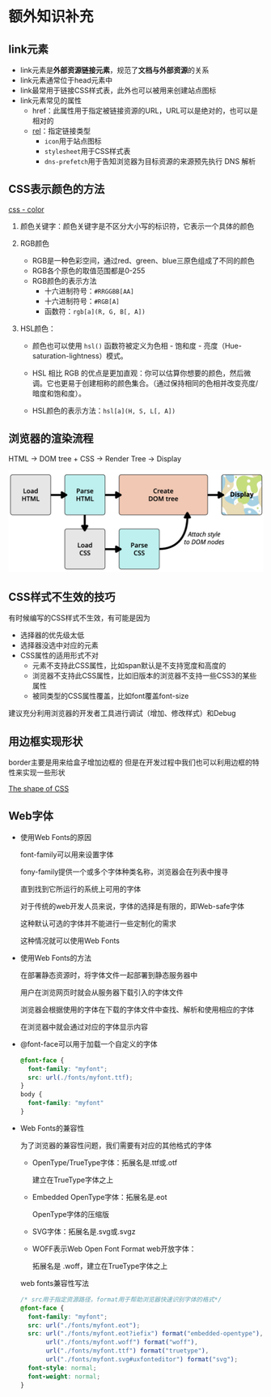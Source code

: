 # 额外知识补充

## link元素

- link元素是**外部资源链接元素**，规范了**文档与外部资源**的关系
- link元素通常位于head元素中
- link最常用于链接CSS样式表，此外也可以被用来创建站点图标
- link元素常见的属性
  - href：此属性用于指定被链接资源的URL，URL可以是绝对的，也可以是相对的
  - [rel](https://developer.mozilla.org/zh-CN/docs/Web/HTML/Attributes/rel)：指定链接类型
    - `icon`用于站点图标
    - `stylesheet`用于CSS样式表
    - `dns-prefetch`用于告知浏览器为目标资源的来源预先执行 DNS 解析

## CSS表示颜色的方法

[css - color](https://developer.mozilla.org/zh-CN/docs/Web/CSS/color_value)

1. 颜色关键字：颜色关键字是不区分大小写的标识符，它表示一个具体的颜色

2. RGB颜色
   - RGB是一种色彩空间，通过red、green、blue三原色组成了不同的颜色
   - RGB各个原色的取值范围都是0-255
   - RGB颜色的表示方法
     - 十六进制符号：`#RRGGBB[AA]`
     - 十六进制符号：`#RGB[A]`
     - 函数符：`rgb[a](R, G, B[, A])`

3. HSL颜色：

   - 颜色也可以使用 `hsl()` 函数符被定义为色相 - 饱和度 - 亮度（Hue-saturation-lightness）模式。

   - HSL 相比 RGB 的优点是更加直观：你可以估算你想要的颜色，然后微调。它也更易于创建相称的颜色集合。（通过保持相同的色相并改变亮度/暗度和饱和度）。

   - HSL颜色的表示方法：`hsl[a](H, S, L[, A])`

## 浏览器的渲染流程

HTML -> DOM tree + CSS -> Render Tree -> Display

![](../images/browser-rendering-flow.JPG)

## CSS样式不生效的技巧

有时候编写的CSS样式不生效，有可能是因为

- 选择器的优先级太低
- 选择器没选中对应的元素
- CSS属性的适用形式不对
  - 元素不支持此CSS属性，比如span默认是不支持宽度和高度的
  - 浏览器不支持此CSS属性，比如旧版本的浏览器不支持一些CSS3的某些属性
  - 被同类型的CSS属性覆盖，比如font覆盖font-size

建议充分利用浏览器的开发者工具进行调试（增加、修改样式）和Debug

## 用边框实现形状

border主要是用来给盒子增加边框的
但是在开发过程中我们也可以利用边框的特性来实现一些形状

[The shape of CSS](https://css-tricks.com/the-shapes-of-css/#top-of-site)

## Web字体

- 使用Web Fonts的原因

  font-family可以用来设置字体

  fony-family提供一个或多个字体种类名称，浏览器会在列表中搜寻

  直到找到它所运行的系统上可用的字体

  对于传统的web开发人员来说，字体的选择是有限的，即Web-safe字体

  这种默认可选的字体并不能进行一些定制化的需求

  这种情况就可以使用Web Fonts

- 使用Web Fonts的方法

  在部署静态资源时，将字体文件一起部署到静态服务器中

  用户在浏览网页时就会从服务器下载引入的字体文件

  浏览器会根据使用的字体在下载的字体文件中查找、解析和使用相应的字体

  在浏览器中就会通过对应的字体显示内容

- @font-face可以用于加载一个自定义的字体

  ```css
  @font-face {
    font-family: "myfont";
    src: url(./fonts/myfont.ttf);
  }
  body {
    font-family: "myfont"
  }
  ```

- Web Fonts的兼容性

  为了浏览器的兼容性问题，我们需要有对应的其他格式的字体

  - OpenType/TrueType字体：拓展名是.ttf或.otf

    建立在TrueType字体之上

  - Embedded OpenType字体：拓展名是.eot

    OpenType字体的压缩版

  - SVG字体：拓展名是.svg或.svgz

  - WOFF表示Web Open Font Format web开放字体：

    拓展名是 .woff，建立在TrueType字体之上

  web fonts兼容性写法

  ```css
  /* src用于指定资源路径，format用于帮助浏览器快速识别字体的格式*/
  @font-face {
    font-family: "myfont";
    src: url("./fonts/myfont.eot");
    src: url("./fonts/myfont.eot?iefix") format("embedded-opentype"),
         url("./fonts/myfont.woff") format("woff"),
         url("./fonts/myfont.ttf") format("truetype"),
         url("./fonts/myfont.svg#uxfonteditor") format("svg");
    font-style: normal;
    font-weight: normal;
  }
  ```
